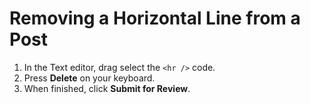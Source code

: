 # Removing a Horizontal Line from a Post

1. In the Text editor, drag select the `<hr />` code.
2. Press **Delete** on your keyboard.
3. When finished, click **Submit for Review**.


